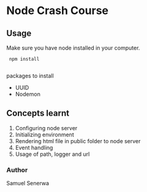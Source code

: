 # Node Crash Course

## Usage

Make sure you have node installed in your computer.

```
 npm install 
 
 ```
packages to install
- UUID
- Nodemon

## Concepts learnt
1. Configuring node server
2. Initializing environment
3. Rendering html file in public folder to node server
4. Event handling
5. Usage of path, logger and url

### Author
Samuel Senerwa